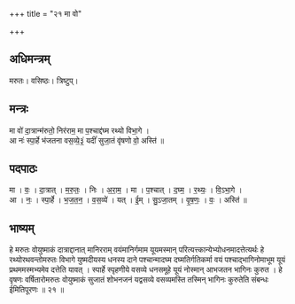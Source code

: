 +++
title = "२१ मा वो"

+++
## अधिमन्त्रम्
मरुतः। वसिष्ठः। त्रिष्टुप्।

## मन्त्रः
मा वो॑ दा॒त्रान्म॑रुतो॒ निर॑राम॒ मा प॒श्चाद्द॑घ्म रथ्यो विभा॒गे ।  
आ नः॑ स्पा॒र्हे भ॑जतना वस॒व्ये॒३॒॑ यदीं॑ सुजा॒तं वृ॑षणो वो॒ अस्ति॑ ॥

## पदपाठः
मा । वः॒ । दा॒त्रात् । म॒रु॒तः॒ । निः । अ॒रा॒म॒ । मा । प॒श्चात् । द॒घ्म॒ । र॒थ्यः॒ । वि॒ऽभा॒गे ।  
आ । नः॒ । स्पा॒र्हे । भ॒ज॒त॒न॒ । व॒स॒व्ये॑ । यत् । ई॒म् । सु॒ऽजा॒तम् । वृ॒ष॒णः॒ । वः॒ । अस्ति॑ ॥

## भाष्यम्
हे मरुतः वोयुष्माकं दात्राद्दानात् मानिरराम् वयंमानिर्गमाम यूयमस्मान् परित्यत्त्कान्येभ्योधनमादत्तेत्यर्थः हे रथ्योरथवन्तोमरुतः विभागे युष्मदीयस्य धनस्य दाने पश्चान्मादघ्म दघ्मतिर्गतिकर्मा वयं पश्चाद्भागिनोमाभूम यूयं प्रथममस्मभ्यमेव दत्तेति यावत् । स्पार्हे स्पृहणीये वसव्ये धनसमूहे यूयं नोस्मान् आभजतन भागिनः कुरुत । हे वृषणः वर्षितारोमरुतः वोयुष्माकं सुजातं शोभनजनं यद्वसव्ये वसव्यमस्ति तस्मिन् भागिनः कुरुतेति संबन्धः ईमितिपूरणः ॥ २१ ॥